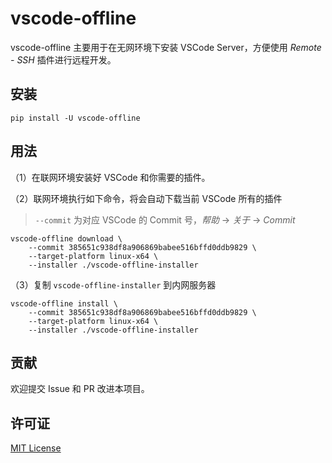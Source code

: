 # vscode-offline

vscode-offline 主要用于在无网环境下安装 VSCode Server，方便使用 *Remote - SSH* 插件进行远程开发。

## 安装

```shell
pip install -U vscode-offline
```

## 用法

（1）在联网环境安装好 VSCode 和你需要的插件。

（2）联网环境执行如下命令，将会自动下载当前 VSCode 所有的插件

> `--commit` 为对应 VSCode 的 Commit 号，*帮助* -> *关于* -> *Commit*

```shell
vscode-offline download \
    --commit 385651c938df8a906869babee516bffd0ddb9829 \
    --target-platform linux-x64 \
    --installer ./vscode-offline-installer
```

（3）复制 `vscode-offline-installer` 到内网服务器

```shell
vscode-offline install \
    --commit 385651c938df8a906869babee516bffd0ddb9829 \
    --target-platform linux-x64 \
    --installer ./vscode-offline-installer
```

## 贡献

欢迎提交 Issue 和 PR 改进本项目。

## 许可证

[MIT License](./LICENSE)

